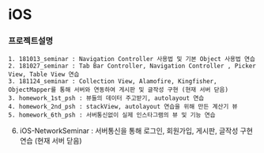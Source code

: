 # iOS

### 프로젝트설명
	1. 181013_seminar : Navigation Controller 사용법 및 기본 Object 사용법 연습
	2. 181027_seminar : Tab Bar Controller, Navigation Controller , Picker View, Table View 연습
	3. 181124_seminar : Collection View, Alamofire, Kingfisher, ObjectMapper를 통해 서버와 연동하여 게시판 및 글작성 구현 (현재 서버 닫음)
	3. homework_1st_psh : 뷰들의 데이터 주고받기, autolayout 연습
	4. homework_2nd_psh : stackView, autolayout 연습을 위해 만든 계산기 뷰
	5. homework_6th_psh : 서버통신없이 실제 인스타그램의 뷰 및 기능 연습
  6. iOS-NetworkSeminar : 서버통신을 통해 로그인, 회원가입, 게시판, 글작성 구현연습 (현재 서버 닫음)
